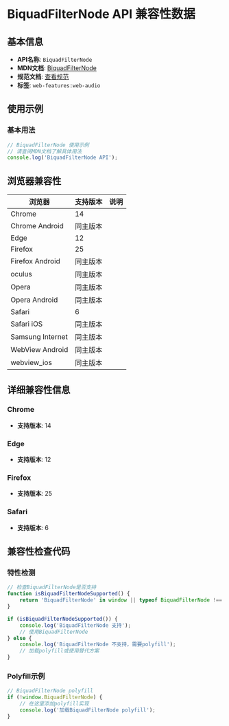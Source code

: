 # BiquadFilterNode API 兼容性数据

## 基本信息

- **API名称**: `BiquadFilterNode`
- **MDN文档**: [BiquadFilterNode](https://developer.mozilla.org/docs/Web/API/BiquadFilterNode)
- **规范文档**: [查看规范](https://webaudio.github.io/web-audio-api/#BiquadFilterNode)
- **标签**: `web-features:web-audio`

## 使用示例

### 基本用法

```javascript
// BiquadFilterNode 使用示例
// 请查阅MDN文档了解具体用法
console.log('BiquadFilterNode API');
```

## 浏览器兼容性

| 浏览器 | 支持版本 | 说明 |
|--------|----------|------|
| Chrome | 14 |  |
| Chrome Android | 同主版本 |  |
| Edge | 12 |  |
| Firefox | 25 |  |
| Firefox Android | 同主版本 |  |
| oculus | 同主版本 |  |
| Opera | 同主版本 |  |
| Opera Android | 同主版本 |  |
| Safari | 6 |  |
| Safari iOS | 同主版本 |  |
| Samsung Internet | 同主版本 |  |
| WebView Android | 同主版本 |  |
| webview_ios | 同主版本 |  |

## 详细兼容性信息

### Chrome

- **支持版本**: 14

### Edge

- **支持版本**: 12

### Firefox

- **支持版本**: 25

### Safari

- **支持版本**: 6

## 兼容性检查代码

### 特性检测

```javascript
// 检查BiquadFilterNode是否支持
function isBiquadFilterNodeSupported() {
    return 'BiquadFilterNode' in window || typeof BiquadFilterNode !== 'undefined';
}

if (isBiquadFilterNodeSupported()) {
    console.log('BiquadFilterNode 支持');
    // 使用BiquadFilterNode
} else {
    console.log('BiquadFilterNode 不支持，需要polyfill');
    // 加载polyfill或使用替代方案
}
```

### Polyfill示例

```javascript
// BiquadFilterNode polyfill
if (!window.BiquadFilterNode) {
    // 在这里添加polyfill实现
    console.log('加载BiquadFilterNode polyfill');
}
```

